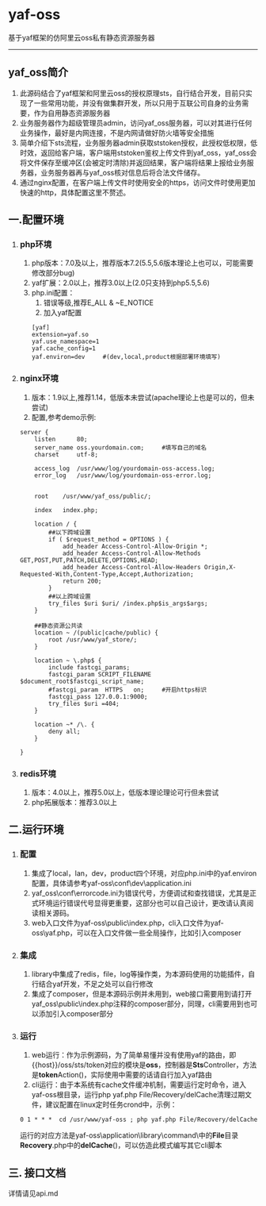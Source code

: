 # yaf-oss
基于yaf框架的仿阿里云oss私有静态资源服务器
***
## yaf_oss简介
1. 此源码结合了yaf框架和阿里云oss的授权原理sts，自行结合开发，目前只实现了一些常用功能，并没有做集群开发，所以只用于互联公司自身的业务需要，作为自用静态资源服务器
2. 业务服务器作为超级管理员admin，访问yaf_oss服务器，可以对其进行任何业务操作，最好是内网连接，不是内网请做好防火墙等安全措施
3. 简单介绍下sts流程，业务服务器admin获取ststoken授权，此授权低权限，低时效，返回给客户端，客户端用ststoken鉴权上传文件到yaf_oss，yaf_oss会将文件保存至缓冲区(会被定时清除)并返回结果，客户端将结果上报给业务服务器，业务服务器再与yaf_oss核对信息后将合法文件储存。
4. 通过nginx配置，在客户端上传文件时使用安全的https，访问文件时使用更加快速的http，具体配置这里不赘述。

## 一.配置环境

1. ### php环境
    1. php版本：7.0及以上，推荐版本7.2(5.5,5.6版本理论上也可以，可能需要修改部分bug)
    1. yaf扩展：2.0以上，推荐3.0以上(2.0只支持到php5.5,5.6)
    1. php.ini配置：
        1. 错误等级,推荐E_ALL & ~E_NOTICE
        1. 加入yaf配置
        ```
        [yaf]
        extension=yaf.so
        yaf.use_namespace=1
        yaf.cache_config=1
        yaf.environ=dev     #(dev,local,product根据部署环境填写)
        ```

1. ### nginx环境
    1. 版本：1.9以上,推荐1.14，低版本未尝试(apache理论上也是可以的，但未尝试)
    1. 配置,参考demo示例:
    ```
    server {
    	listen      80;
    	server_name oss.yourdomain.com;		#填写自己的域名
    	charset     utf-8;
    	
    	access_log  /usr/www/log/yourdomain-oss-access.log;
    	error_log   /usr/www/log/yourdomain-oss-error.log;
    
    
    	root    /usr/www/yaf_oss/public/;
    
    	index   index.php;
    	
    	location / {
    		##以下跨域设置
    		if ( $request_method = OPTIONS ) {
    			add_header Access-Control-Allow-Origin *;
    			add_header Access-Control-Allow-Methods GET,POST,PUT,PATCH,DELETE,OPTIONS,HEAD;
    			add_header Access-Control-Allow-Headers Origin,X-Requested-With,Content-Type,Accept,Authorization;
    			return 200;
    		}
    		##以上跨域设置
    		try_files $uri $uri/ /index.php$is_args$args;
    	}
    	
    	##静态资源公共读
    	location ~ /(public|cache/public) {
    		root /usr/www/yaf_store/;
    	}
    
    	location ~ \.php$ {
    		include fastcgi_params;
    		fastcgi_param SCRIPT_FILENAME $document_root$fastcgi_script_name;
    		#fastcgi_param  HTTPS	on;		#开启https标识
    		fastcgi_pass 127.0.0.1:9000;
    		try_files $uri =404;
    	}
    	
    	location ~* /\. {
    		deny all;
    	}
    	
    }
    ```

1. ### redis环境
    1. 版本：4.0以上，推荐5.0以上，低版本理论理论可行但未尝试
    1. php拓展版本：推荐3.0以上

## 二.运行环境
1. ### 配置
    1. 集成了local，lan，dev，product四个环境，对应php.ini中的yaf.environ配置，具体请参考yaf-oss\conf\dev\application.ini
    1. yaf_oss\conf\errorcode.ini为错误代号，方便调试和查找错误，尤其是正式环境运行错误代号显得更重要，这部分也可以自己设计，更改请认真阅读相关源码。
    1. web入口文件为yaf-oss\public\index.php，cli入口文件为yaf-oss\yaf.php，可以在入口文件做一些全局操作，比如引入composer

1. ### 集成
    1. library中集成了redis，file，log等操作类，为本源码使用的功能插件，自行结合yaf开发，不足之处可以自行修改
    2. 集成了composer，但是本源码示例并未用到，web接口需要用到请打开yaf_oss\public\index.php注释的composer部分，同理，cli需要用到也可以添加引入composer部分

1. ### 运行
    1. web运行：作为示例源码，为了简单易懂并没有使用yaf的路由，即{{host}}/oss/sts/token对应的模块是**oss**，控制器是**Sts**Controller，方法是**token**Action()，实际使用中需要的话请自行加入yaf路由
    2. cli运行：由于本系统有cache文件缓冲机制，需要运行定时命令，进入yaf-oss根目录，运行php yaf.php File/Recovery/delCache清理过期文件，建议配置在linux定时任务crond中，示例：
    ```
    0 1 * * *  cd /usr/www/yaf-oss ; php yaf.php File/Recovery/delCache
    ```
    运行的对应方法是yaf-oss\application\library\command\中的**File**目录**Recovery**.php中的**delCache**()，可以仿造此模式编写其它cli脚本
    
## 三. 接口文档
详情请见api.md

